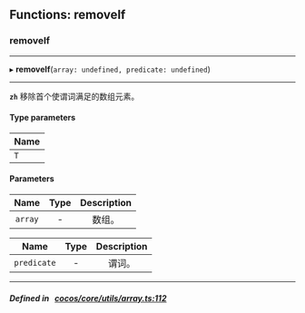 ## Functions: removeIf

### removeIf


___
▸ **removeIf**(`array: undefined, predicate: undefined`)
___



**`zh`** 
移除首个使谓词满足的数组元素。


#### Type parameters
| Name |
| :------ |
| `T` |

#### Parameters

| Name | Type | Description |
| :------: | :------: | :------: |
| `array` | - | 数组。  |

| Name | Type | Description |
| :------: | :------: | :------: |
| `predicate` | - | 谓词。  |


___


##### Defined in &nbsp;   [cocos/core/utils/array.ts:112](https://github.com/cocos-creator/engine/blob/c7bf6b8a9/cocos/core/utils/array.ts#L112)&nbsp;
